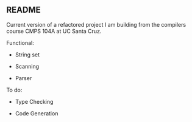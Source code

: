 README
------

Current version of a refactored project I am building from the compilers course CMPS 104A at UC Santa Cruz. 

Functional: 

* String set

* Scanning 

* Parser


To do: 

* Type Checking

* Code Generation